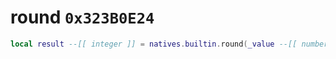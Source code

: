 # round `0x323B0E24`

```lua
local result --[[ integer ]] = natives.builtin.round(_value --[[ number ]])
```